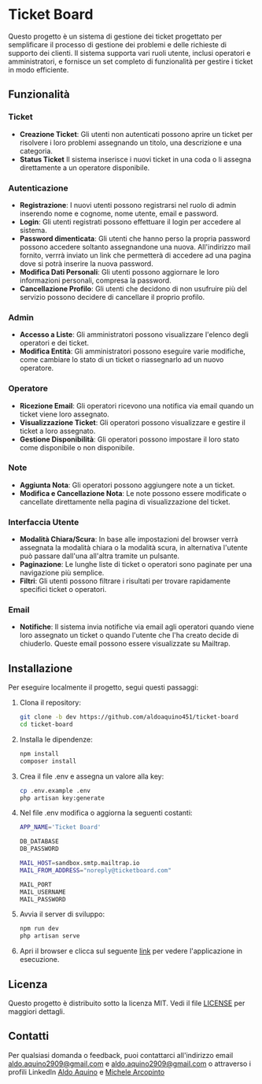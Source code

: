 Ticket Board
===

Questo progetto è un sistema di gestione dei ticket progettato per semplificare il processo di gestione dei problemi e delle richieste di supporto dei clienti. Il sistema supporta vari ruoli utente, inclusi operatori e amministratori, e fornisce un set completo di funzionalità per gestire i ticket in modo efficiente.


## Funzionalità

### Ticket
- **Creazione Ticket**: Gli utenti non autenticati possono aprire un ticket per risolvere i loro problemi assegnando un titolo, una descrizione e una categoria.
- **Status Ticket** Il sistema inserisce i nuovi ticket in una coda o li assegna direttamente a un operatore disponibile.

### Autenticazione
- **Registrazione**: I nuovi utenti possono registrarsi nel ruolo di admin inserendo nome e cognome, nome utente, email e password.
- **Login**: Gli utenti registrati possono effettuare il login per accedere al sistema.
- **Password dimenticata**: Gli utenti che hanno perso la propria password possono accedere soltanto assegnandone una nuova. 
All'indirizzo mail fornito, verrrà inviato un link che permetterà di accedere ad una pagina dove si potrà inserire la nuova password.
- **Modifica Dati Personali**: Gli utenti possono aggiornare le loro informazioni personali, compresa la password.
- **Cancellazione Profilo**: Gli utenti che decidono di non usufruire più del servizio possono decidere di cancellare il proprio profilo.

### Admin
- **Accesso a Liste**: Gli amministratori possono visualizzare l'elenco degli operatori e dei ticket.
- **Modifica Entità**: Gli amministratori possono eseguire varie modifiche, come cambiare lo stato di un ticket o riassegnarlo ad un nuovo operatore.

### Operatore
- **Ricezione Email**: Gli operatori ricevono una notifica via email quando un ticket viene loro assegnato.
- **Visualizzazione Ticket**: Gli operatori possono visualizzare e gestire il ticket a loro assegnato.
- **Gestione Disponibilità**: Gli operatori possono impostare il loro stato come disponibile o non disponibile.

### Note
- **Aggiunta Nota**: Gli operatori possono aggiungere note a un ticket.
- **Modifica e Cancellazione Nota**: Le note possono essere modificate o cancellate direttamente nella pagina di visualizzazione del ticket.

### Interfaccia Utente
- **Modalità Chiara/Scura**: In base alle impostazioni del browser verrà assegnata la modalità chiara o la modalità scura, in alternativa l'utente può passare dall'una all'altra tramite un pulsante.
- **Paginazione**: Le lunghe liste di ticket o operatori sono paginate per una navigazione più semplice.
- **Filtri**: Gli utenti possono filtrare i risultati per trovare rapidamente specifici ticket o operatori.

### Email
- **Notifiche**: Il sistema invia notifiche via email agli operatori quando viene loro assegnato un ticket o quando l'utente che l'ha creato decide di chiuderlo. Queste email possono essere visualizzate su Mailtrap.


## Installazione

Per eseguire localmente il progetto, segui questi passaggi:

1. Clona il repository:
    ```bash
    git clone -b dev https://github.com/aldoaquino451/ticket-board
    cd ticket-board
    ```

2. Installa le dipendenze:
    ```bash
    npm install
    composer install
    ```

3. Crea il file .env e assegna un valore alla key:
    ```bash
    cp .env.example .env
    php artisan key:generate
    ```

4. Nel file .env modifica o aggiorna la seguenti costanti:
    ```bash
    APP_NAME='Ticket Board'

    DB_DATABASE
    DB_PASSWORD

    MAIL_HOST=sandbox.smtp.mailtrap.io
    MAIL_FROM_ADDRESS="noreply@ticketboard.com"

    MAIL_PORT
    MAIL_USERNAME
    MAIL_PASSWORD
    ```

5. Avvia il server di sviluppo:
    ```bash
    npm run dev
    php artisan serve
    ```

5. Apri il browser e clicca sul seguente [link](http://127.0.0.1:8000/) per vedere l'applicazione in esecuzione.


## Licenza

Questo progetto è distribuito sotto la licenza MIT. Vedi il file [LICENSE](LICENSE) per maggiori dettagli.

## Contatti

Per qualsiasi domanda o feedback, puoi contattarci all'indirizzo email [aldo.aquino2909@gmail.com](mailto:aldo.aquino2909@gmail.com) e [aldo.aquino2909@gmail.com](mailto:aldo.aquino2909@gmail.com) o attraverso i profili LinkedIn [Aldo Aquino](https://www.linkedin.com/in/aldo-aquino-dev/) e [Michele Arcopinto](https://www.linkedin.com/in/michele-arcopinto/) 


